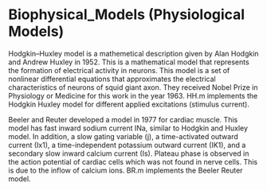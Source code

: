 # Biophysical_Models (Physiological Models)
Hodgkin–Huxley model is a mathemetical description given by Alan Hodgkin and Andrew Huxley in 1952. This is a mathematical model that represents the formation of electrical activity in neurons. This model is a set of nonlinear differential equations that approximates the electrical characteristics of neurons of squid giant axon. They received Nobel Prize in Physiology or Medicine for this work in the year 1963. HH.m implements the Hodgkin Huxley model for different applied excitations (stimulus current).

Beeler and Reuter developed a model in 1977 for cardiac muscle. This model has fast inward sodium current INa, similar to Hodgkin and Huxley model. In addition, a slow gating variable (j), a time-activated outward current (Ix1), a time-independent potassium outward current (IK1), and a secondary slow inward calcium current (Is).  Plateau phase is observed in the action potential of cardiac cells which was not found in nerve cells. This is due to the inflow of calcium ions. BR.m implements the Beeler Reuter model.
